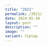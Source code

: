 ```yaml
---
title: "2021"
permalink: /2021/
date: 2024-05-30
layout: post
description: ""
image: ""
variant: tiptap
---
```

<p></p>